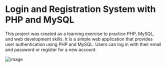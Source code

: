 # Login and Registration System with PHP and MySQL
This project was created as a learning exercise to practice PHP, MySQL, and web development skills. It is a simple web application that provides user authentication using PHP and MySQL. Users can log in with their email and password or register for a new account.

![image](https://github.com/AaronGuna/UserLogin/assets/134005929/e54126a5-10f4-4ffb-afbc-a1f4854518b7)
